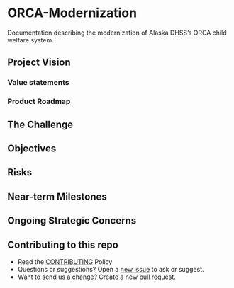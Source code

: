 # ORCA-Modernization
Documentation describing the modernization of Alaska DHSS’s ORCA child welfare system.

## Project Vision

### Value statements

### Product Roadmap

## The Challenge

## Objectives

## Risks 

## Near-term Milestones

## Ongoing Strategic Concerns

## Contributing to this repo
* Read the [CONTRIBUTING](CONTRIBUTING.md) Policy
* Questions or suggestions? Open a [new issue](../../issues) to ask or suggest.
* Want to send us a change? Create a new [pull request](../../pulls).
